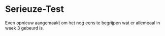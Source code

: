# Serieuze-Test

Even opnieuw aangemaakt om het nog eens te begrijpen wat er allemeaal in week 3 gebeurd is.